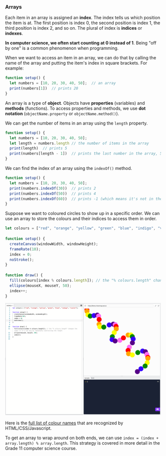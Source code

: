 ### Arrays

Each item in an array is assigned an **index**. The index tells us which position the item is at. The first position is index 0, the second position is index 1, the third position is index 2, and so on. The plural of index is **indices** or **indexes**.

**In computer science, we often start counting at 0 instead of 1**. Being "off by one" is a common phenomenon when programming.

When we want to access an item in an array, we can do that by calling the name of the array and putting the item's index in square brackets. For example:

```js
function setup() {
  let numbers = [10, 20, 30, 40, 50];  // an array
  print(numbers[1])  // prints 20
}
```

An array is a type of **object**. Objects have **properties** (variables) and **methods** (functions). To access properties and methods, we use **dot notation** (`objectName.property` or `objectName.method()`).

We can get the number of items in an array using the `length` property. 

```js
function setup() {
  let numbers = [10, 20, 30, 40, 50]; 
  let length = numbers.length // the number of items in the array
  print(length)  // prints 5
  print(numbers[length - 1])  // prints the last number in the array, 50
}
```

We can find the index of an array using the `indexOf()` method.

```js
function setup() {
  let numbers = [10, 20, 30, 40, 50]; 
  print(numbers.indexOf(30))  // prints 2
  print(numbers.indexOf(50))  // prints 4
  print(numbers.indexOf(60))  // prints -1 (which means it's not in the array)
}
```

Suppose we want to coloured circles to show up in a specific order. We can use an array to store the colours and their indices to access them in order.

```js
let colours = ["red", "orange", "yellow", "green", "blue", "indigo", "violet"];

function setup() {
  createCanvas(windowWidth, windowHeight);
  frameRate(10);
  index = 0;
  noStroke();
}

function draw() {
  fill(colours[index % colours.length]); // the "% colours.length" changes the index if it's too big by repeatedly subtracting the length
  ellipse(mouseX, mouseY, 50);
  index++;
}
```

![](../../Images/Array_2.png)

Here is the [full list of colour names](https://www.w3schools.com/colors/colors_names.asp) that are recognized by HTML/CSS/Javascript.

To get an array to wrap around on both ends, we can use `index = (index + array.length) % array.length`. This strategy is covered in more detail in the Grade 11 computer science course.

